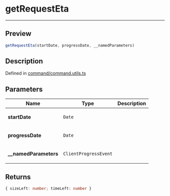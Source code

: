 
      
# getRequestEta

<div class="api-docs__separator" data-reactroot="">

---

</div><div class="api-docs__section" data-reactroot="">

## Preview

</div><div class="api-docs__preview fn" data-reactroot="">

```ts
getRequestEta(startDate, progressDate, __namedParameters)
```

</div><div class="api-docs__section" data-reactroot="">

## Description

</div><div class="api-docs__description" data-reactroot=""><span class="api-docs__do-not-parse">



</span></div><div class="api-docs__definition" data-reactroot="">

Defined in [command/command.utils.ts](https://github.com/BetterTyped/hyper-fetch/blob/982ac882/packages/core/src/command/command.utils.ts#L24)

</div><div class="api-docs__section" data-reactroot="">

## Parameters

</div><div class="api-docs__parameters" data-reactroot=""><table><thead><tr><th>Name</th><th>Type</th><th>Description</th></tr></thead><tbody><tr><td>

**startDate**

</td><td>

`Date`

</td><td>



</td></tr><tr><td>

**progressDate**

</td><td>

`Date`

</td><td>



</td></tr><tr><td>

**\_\_namedParameters**

</td><td>

`ClientProgressEvent`

</td><td>



</td></tr></tbody></table></div><div class="api-docs__section" data-reactroot="">

## Returns

</div><div class="api-docs__returns" data-reactroot="">

```ts
{ sizeLeft: number; timeLeft: number }
```

</div>